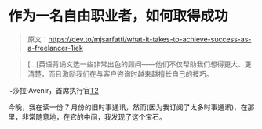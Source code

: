 # 作为一名自由职业者，如何取得成功

> 原文：<https://dev.to/mjsarfatti/what-it-takes-to-achieve-success-as-a-freelancer-1iek>

> [...[英语背诵文选一些非常出色的顾问——他们不仅帮助我们想得更大、更清楚，而且激励我们在与客户咨询时越来越擅长自己的技巧。

~莎拉·Avenir，首席执行官[T2](https://andyet.com/)

今晚，我在读一份 7 月份的旧时事通讯，然而(因为我订阅了太多时事通讯)，在那里，非常随意地，在它的中间，我发现了这个宝石。